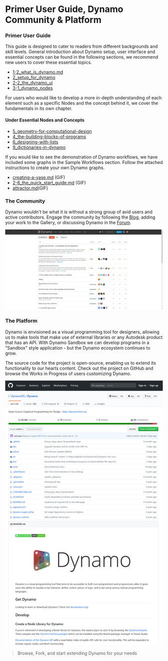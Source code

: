 # Primer User Guide, Dynamo Community & Platform

### Primer User Guide

This guide is designed to cater to readers from different backgrounds and skill levels. General introduction about Dynamo setup, user interface and essential concepts can be found in the following sections, we recommend new users to cover these essential topics.

* [1-2\_what\_is\_dynamo.md](1-2\_what\_is\_dynamo.md "mention")
* [2\_setup\_for\_dynamo](../2\_setup\_for\_dynamo/ "mention")
* [2-2\_the\_dynamo\_ui](../2-2\_the\_dynamo\_ui/ "mention")
* [3-1\_dynamo\_nodes](../3-1\_dynamo\_nodes/ "mention")

For users who would like to develop a more in-depth understanding of each element such as a specific Nodes and the concept behind it, we cover the fundamentals in its own chapter.

#### Under Essential Nodes and Concepts

* [5\_geometry-for-computational-design](../essential-nodes-and-concepts/5\_geometry-for-computational-design/ "mention")
* [4\_the-building-blocks-of-programs](../essential-nodes-and-concepts/4\_the-building-blocks-of-programs/ "mention")
* [6\_designing-with-lists](../essential-nodes-and-concepts/6\_designing-with-lists/ "mention")
* [9\_dictionaries-in-dynamo](../essential-nodes-and-concepts/9\_dictionaries-in-dynamo/ "mention")

If you would like to see the demonstration of Dynamo workflows, we have included some graphs in the Sample Workflows section. Follow the attached instructions to create your own Dynamo graphs.

* [creating-a-vase.md](../sample-workflow/your-first-dynamo-graph/creating-a-vase.md "mention") (GIF)
* [2-6\_the\_quick\_start\_guide.md](../sample-workflow/your-first-dynamo-graph/2-6\_the\_quick\_start\_guide.md "mention") (GIF)
* [attractor.md](../sample-workflow/your-first-dynamo-graph/attractor.md "mention")(GIF)

### The Community

Dynamo wouldn't be what it is without a strong group of avid users and active contributors. Engage the community by following the [Blog](http://dynamobim.org/blog/), adding your work to the Gallery, or discussing Dynamo in the [Forum](https://forum.dynamobim.com).

![The Forum](../.gitbook/assets/02-Community.png)

### The Platform

Dynamo is envisioned as a visual programming tool for designers, allowing us to make tools that make use of external libraries or any Autodesk product that has an API. With Dynamo Sandbox we can develop programs in a "Sandbox" style application - but the Dynamo ecosystem continues to grow.

The source code for the project is open-source, enabling us to extend its functionality to our hearts content. Check out the project on GitHub and browse the Works in Progress of users customizing Dynamo.

![The Repo](../.gitbook/assets/03-TheRepo.png)

> Browse, Fork, and start extending Dynamo for your needs
